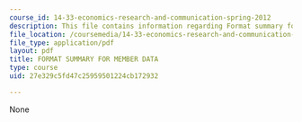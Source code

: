 ```yaml
---
course_id: 14-33-economics-research-and-communication-spring-2012
description: This file contains information regarding Format summary for member data.
file_location: /coursemedia/14-33-economics-research-and-communication-spring-2012/27e329c5fd47c25959501224cb172932_MIT14_33S12_CommitteCodbok.pdf
file_type: application/pdf
layout: pdf
title: FORMAT SUMMARY FOR MEMBER DATA
type: course
uid: 27e329c5fd47c25959501224cb172932

---
```

None